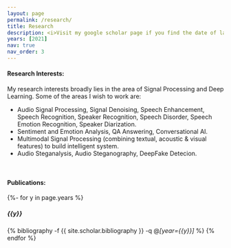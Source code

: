 ```yaml
---
layout: page
permalink: /research/
title: Research
description: <i>Visit my google scholar page if you find the date of last update of this site is a long ago.</i>
years: [2021]
nav: true
nav_order: 3
---
```


#### **Research Interests:**

My research interests broadly lies in the area of Signal Processing and Deep Learning. Some of the areas I wish to work are:

- Audio Signal Processing, Signal Denoising, Speech Enhancement, Speech Recognition, Speaker Recognition, Speech Disorder, Speech Emotion Recognition, Speaker Diarization.
- Sentiment and Emotion Analysis, QA Answering, Conversational AI.
- Multimodal Signal Processing (combining textual, acoustic & visual features) to build intelligent system.
- Audio Steganalysis, Audio Steganography, DeepFake Detecion.

<br />

#### **Publications:**

<!-- _pages/publications.md -->
<div class="publications">

{%- for y in page.years %}

  <h5 class="year">{{y}}</h5>

{% bibliography -f {{ site.scholar.bibliography }} -q @*[year={{y}}]* %}
{% endfor %}

</div>
